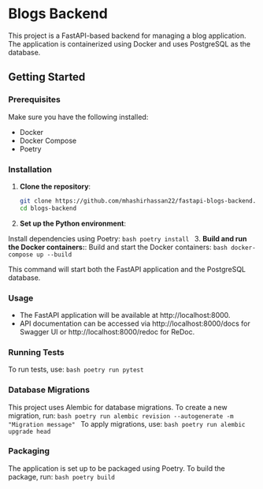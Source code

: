 # Blogs Backend

This project is a FastAPI-based backend for managing a blog application. The application is containerized using Docker and uses PostgreSQL as the database.

## Getting Started

### Prerequisites

Make sure you have the following installed:

- Docker
- Docker Compose
- Poetry

### Installation

1. **Clone the repository**:

   ```bash
   git clone https://github.com/mhashirhassan22/fastapi-blogs-backend.git
   cd blogs-backend
   ```

2. **Set up the Python environment**:

Install dependencies using Poetry:
    ```bash
    poetry install
    ```
3. **Build and run the Docker containers:**:
Build and start the Docker containers:
    ```bash
    docker-compose up --build
    ```

This command will start both the FastAPI application and the PostgreSQL database.

### Usage
* The FastAPI application will be available at http://localhost:8000.
* API documentation can be accessed via http://localhost:8000/docs for Swagger UI or http://localhost:8000/redoc for ReDoc.

### Running Tests
To run tests, use:
    ```bash
    poetry run pytest
    ```
### Database Migrations
This project uses Alembic for database migrations. To create a new migration, run:
    ```bash
    poetry run alembic revision --autogenerate -m "Migration message"
    ```
To apply migrations, use:
    ```bash
    poetry run alembic upgrade head
    ```
### Packaging
The application is set up to be packaged using Poetry. To build the package, run:
    ```bash
    poetry build
    ```
